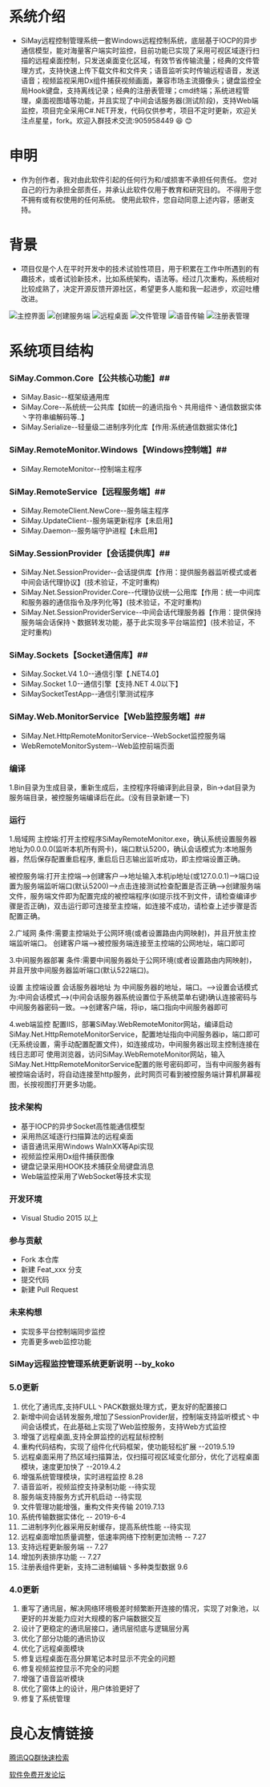 ﻿﻿
 # 系统介绍
 - SiMay远程控制管理系统一套Windows远程控制系统，底层基于IOCP的异步通信模型，能对海量客户端实时监控，目前功能已实现了采用可视区域逐行扫描的远程桌面控制，只发送桌面变化区域，有效节省传输流量；经典的文件管理方式，支持快速上传下载文件和文件夹；语音监听实时传输远程语音，发送语音；视频监视采用Dx组件捕获视频画面，兼容市场主流摄像头；键盘监控全局Hook键盘，支持离线记录；经典的注册表管理；cmd终端；系统进程管理，桌面视图墙等功能，并且实现了中间会话服务器(测试阶段)，支持Web端监控，项目完全采用C#.NET开发，代码仅供参考，项目不定时更新，欢迎关注点星星，fork。欢迎入群技术交流:905958449 :laughing:  :blush: 

# 申明
 - 作为创作者，我对由此软件引起的任何行为和/或损害不承担任何责任。 您对自己的行为承担全部责任，并承认此软件仅用于教育和研究目的。 不得用于您不拥有或有权使用的任何系统。 使用此软件，您自动同意上述内容，感谢支持。 

# 背景
 - 项目仅是个人在平时开发中的技术试验性项目，用于积累在工作中所遇到的有趣技术，或者试验新技术，比如系统架构，语法等。经过几次重构，系统相对比较成熟了，决定开源反馈开源社区，希望更多人能和我一起进步，欢迎吐槽改进。

![主控界面](https://images.gitee.com/uploads/images/2019/0717/225727_cc5c40c8_1654743.jpeg "主控制界面")
![创建服务端](https://images.gitee.com/uploads/images/2019/0717/225801_d0ccad61_1654743.jpeg "创建服务端")
![远程桌面](https://images.gitee.com/uploads/images/2019/0717/225853_2d8f4f8d_1654743.jpeg "远程桌面")
![文件管理](https://images.gitee.com/uploads/images/2019/0717/225829_9fed04ca_1654743.jpeg "文件管理")
![语音传输](https://images.gitee.com/uploads/images/2019/0717/225918_159b8bec_1654743.jpeg "语音传输")
![注册表管理](https://images.gitee.com/uploads/images/2019/0906/221633_6f9559ff_1654743.jpeg "注册表管理")
  
# 系统项目结构

### SiMay.Common.Core【公共核心功能】##
 - SiMay.Basic--框架级通用库
 - SiMay.Core--系统统一公共库【如统一的通讯指令丶共用组件丶通信数据实体丶字符串编解码等..】
 - SiMay.Serialize--轻量级二进制序列化库【作用:系统通信数据实体化】

### SiMay.RemoteMonitor.Windows【Windows控制端】##
 - SiMay.RemoteMonitor--控制端主程序

### SiMay.RemoteService【远程服务端】##
 - SiMay.RemoteClient.NewCore--服务端主程序
 - SiMay.UpdateClient--服务端更新程序【未启用】
 - SiMay.Daemon--服务端守护进程【未启用】

### SiMay.SessionProvider【会话提供库】##
 - SiMay.Net.SessionProvider--会话提供库【作用：提供服务器监听模式或者中间会话代理协议】(技术验证，不定时重构)
 - SiMay.Net.SessionProvider.Core--代理协议统一公用库【作用：统一中间库和服务器的通信指令及序列化等】(技术验证，不定时重构)
 - SiMay.Net.SessionProviderService--中间会话代理服务器【作用：提供保持服务端会话保持丶数据转发功能，基于此实现多平台端监控】(技术验证，不定时重构)

### SiMay.Sockets【Socket通信库】##
 - SiMay.Socket.V4 1.0--通信引擎【.NET4.0】
 - SiMay.Socket 1.0--通信引擎【支持.NET 4.0以下】
 - SiMaySocketTestApp--通信引擎测试程序

### SiMay.Web.MonitorService【Web监控服务端】##
 - SiMay.Net.HttpRemoteMonitorService--WebSocket监控服务端
 - WebRemoteMonitorSystem--Web监控前端页面

### 编译
1.Bin目录为生成目录，重新生成后，主控程序将编译到此目录，Bin->dat目录为服务端目录，被控服务端编译后在此。(没有目录新建一下)

### 运行
1.局域网
主控端:打开主控程序SiMayRemoteMonitor.exe，确认系统设置服务器地址为0.0.0.0(监听本机所有网卡)，端口默认5200，确认会话模式为:本地服务器，然后保存配置重启程序,
重启后日志输出监听成功，即主控端设置正确。

被控服务端:打开主控端-->创建客户-->地址输入本机ip地址(或127.0.0.1)-->端口设置为服务端监听端口(默认5200)-->点击连接测试检查配置是否正确-->创建服务端文件，服务端文件即为配置完成的被控端程序(如提示找不到文件，请检查编译步骤是否正确)，双击运行即可连接至主控端，如连接不成功，请检查上述步骤是否配置正确。

2.广域网
条件:需要主控端处于公网环境(或者设置路由内网映射)，并且开放主控端监听端口。
创建客户端-->被控服务端连接至主控端的公网地址，端口即可

3.中间服务器部署
条件:需要中间服务器处于公网环境(或者设置路由内网映射)，并且开放中间服务器监听端口(默认522端口)。

设置 主控端设置 会话服务器地址 为 中间服务器的地址，端口。-->设置会话模式为:中间会话模式-->(中间会话服务器系统设置位于系统菜单右键)确认连接密码与中间服务器密码一致。-->创建客户端，将ip，端口指向中间服务器即可

4.web端监控
配置IIS，部署SiMay.WebRemoteMonitor网站，编译启动SiMay.Net.HttpRemoteMonitorService，配置地址指向中间服务器ip，端口即可(无系统设置，需手动配置配置文件)，如连接成功，中间服务器出现主控制连接在线日志即可
使用浏览器，访问SiMay.WebRemoteMonitor网站，输入SiMay.Net.HttpRemoteMonitorService配置的账号密码即可，当有中间服务器有被控端会话时，将自动连接至http服务，此时网页可看到被控服务端计算机屏幕视图，长按视图打开更多功能。

### 技术架构
 - 基于IOCP的异步Socket高性能通信模型
 - 采用热区域逐行扫描算法的远程桌面
 - 语音通讯采用Windows WaInXX等Api实现
 - 视频监控采用Dx组件捕获图像
 - 键盘记录采用HOOK技术捕获全局键盘消息
 - Web端监控采用了WebSocket等技术实现

### 开发环境
 - Visual Studio 2015 以上

### 参与贡献
 - Fork 本仓库
 - 新建 Feat_xxx 分支
 - 提交代码
 - 新建 Pull Request

### 未来构想
 - 实现多平台控制端同步监控
 - 完善更多web监控功能

### SiMay远程监控管理系统更新说明 --by_koko

### 5.0更新
1. 优化了通讯库,支持FULL丶PACK数据处理方式，更友好的配置接口
2. 新增中间会话转发服务,增加了SessionProvider层，控制端支持监听模式丶中间会话模式，在此基础上实现了Web监控服务，支持Web方式监控
3. 增强了远程桌面,支持全屏监控的远程鼠标控制
4. 重构代码结构，实现了组件化代码框架，使功能轻松扩展	--2019.5.19
5. 远程桌面采用了热区域扫描算法，仅扫描可视区域变化部分，优化了远程桌面模块，速度更加快了 --2019.4.2
6. 增强系统管理模块，实时进程监控	8.28
7. 语音监听，视频监控支持录制功能	--待实现
8. 服务端支持服务方式开机启动	--待实现
9. 文件管理功能增强，重构文件夹传输	2019.7.13
10. 系统传输数据实体化 -- 2019-6-4
11. 二进制序列化器采用反射缓存，提高系统性能 --待实现
12. 远程桌面增加质量调整，低速率网络下控制更加流畅 -- 7.27
13. 支持远程更新服务端 -- 7.27
14. 增加列表排序功能 -- 7.27
15. 注册表组件更新，支持二进制编辑丶多种类型数据 9.6

### 4.0更新
1. 重写了通讯层，解决网络环境极差时频繁断开连接的情况，实现了对象池，以更好的并发能力应对大规模的客户端数据交互
2. 设计了更稳定的通讯层接口，通讯层彻底与逻辑层分离
3. 优化了部分功能的通讯协议
4. 优化了远程桌面模块
5. 修复远程桌面在高分屏笔记本时显示不完全的问题
6. 修复视频监控显示不完全的问题
7. 增强了语音监听模块
8. 优化了窗体上的设计，用户体验更好了
9. 修复了系统管理

 # 良心友情链接

[腾讯QQ群快速检索](http://u.720life.cn/s/8cf73f7c)

[软件免费开发论坛](http://u.720life.cn/s/bbb01dc0)
